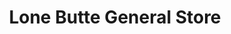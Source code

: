 ---
title: "Lone Butte General Store"
url: /santa-fe/lone-butte-general-store/
shop: convenience
---